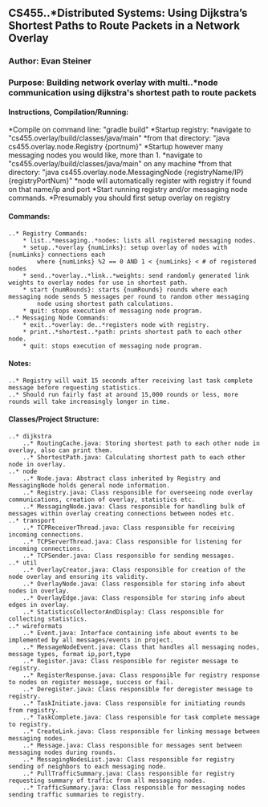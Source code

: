 ## CS455..*Distributed Systems: Using Dijkstra’s Shortest Paths to Route Packets in a Network Overlay
### Author: Evan Steiner
### Purpose: Building network overlay with multi..*node communication using dijkstra's shortest path to route packets

#### Instructions, Compilation/Running:
  *Compile on command line: "gradle build"
  *Startup registry:
    *navigate to "cs455.overlay/build/classes/java/main"
    *from that directory: "java cs455.overlay.node.Registry {portnum}"
  *Startup however many messaging nodes you would like, more than 1.
	*navigate to "cs455.overlay/build/classes/java/main" on any machine
	*from that directory: "java cs455.overlay.node.MessagingNode {registryName/IP} {registryPortNum}"
	*node will automatically register with registry if found on that name/ip and port
  *Start running registry and/or messaging node commands.
	*Presumably you should first setup overlay on registry

#### Commands:
	..* Registry Commands:
		* list..*messaging..*nodes: lists all registered messaging nodes.
		* setup..*overlay {numLinks}: setup overlay of nodes with {numLinks} connections each
			where {numLinks} %2 == 0 AND 1 < {numLinks} < # of registered nodes
		* send..*overlay..*link..*weights: send randomly generated link weights to overlay nodes for use in shortest path.
		* start {numRounds}: starts {numRounds} rounds where each messaging node sends 5 messages per round to random other messaging
			node using shortest path calculations.
		* quit: stops execution of messaging node program.
	..* Messaging Node Commands:
		* exit..*overlay: de..*registers node with registry.
		* print..*shortest..*path: prints shortest path to each other node.
		* quit: stops execution of messaging node program.

#### Notes:
	..* Registry will wait 15 seconds after receiving last task complete message before requesting statistics.
	..* Should run fairly fast at around 15,000 rounds or less, more rounds will take increasingly longer in time.

#### Classes/Project Structure:
	..* dijkstra
		..* RoutingCache.java: Storing shortest path to each other node in overlay, also can print them.
		..* ShortestPath.java: Calculating shortest path to each other node in overlay.
	..* node
		..* Node.java: Abstract class inherited by Registry and MessagingNode holds general node information.
		..* Registry.java: Class responsible for overseeing node overlay communications, creation of overlay, statistics etc.
		..* MessagingNode.java: Class responsible for handling bulk of messages within overlay creating connections between nodes etc.
	..* transport
		..* TCPReceiverThread.java: Class responsible for receiving incoming connections.
		..* TCPServerThread.java: Class responsible for listening for incoming connections.
		..* TCPSender.java: Class responsible for sending messages.
	..* util
		..* OverlayCreator.java: Class responsible for creation of the node overlay and ensuring its validity.
		..* OverlayNode.java: Class responsible for storing info about nodes in overlay.
		..* OverlayEdge.java: Class responsible for storing info about edges in overlay.
		..* StatisticsCollectorAndDisplay: Class responsible for collecting statistics.
	..* wireformats
		..* Event.java: Interface containing info about events to be implemented by all messages/events in project.
		..* MessageNodeEvent.java: Class that handles all messaging nodes, message types, format ip,port,type
		..* Register.java: Class responsible for register message to registry.
		..* RegisterResponse.java: Class responsible for registry response to nodes on register message, success or fail.
		..* Deregister.java: Class responsible for deregister message to registry.
		..* TaskInitiate.java: Class responsible for initiating rounds from registry.
		..* TaskComplete.java: Class responsible for task complete message to registry.
		..* CreateLink.java: Class responsible for linking message between messaging nodes.
		..* Message.java: Class responsible for messages sent between messaging nodes during rounds.
		..* MessagingNodesList.java: Class responsible for registry sending of neighbors to each messaging node.
		..* PullTrafficSummary.java: Class responsible for registry requesting summary of traffic from all messaging nodes.
		..* TrafficSummary.java: Class responsible for messaging nodes sending traffic summaries to registry.